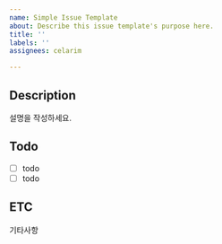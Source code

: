 ```yaml
---
name: Simple Issue Template
about: Describe this issue template's purpose here.
title: ''
labels: ''
assignees: celarim

---
```


## Description

설명을 작성하세요.

## Todo

- [ ] todo
- [ ] todo

## ETC
기타사항
